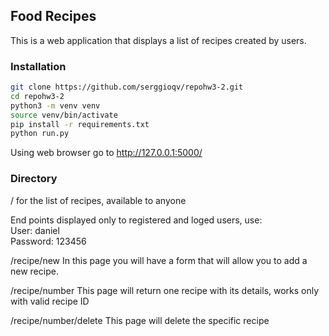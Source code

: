 ## Food Recipes

This is a web application that displays a list of recipes created by users.

### Installation

```bash
git clone https://github.com/serggioqv/repohw3-2.git
cd repohw3-2
python3 -m venv venv
source venv/bin/activate
pip install -r requirements.txt
python run.py

```
Using web browser go to http://127.0.0.1:5000/

### Directory

/ 
for the list of recipes, available to anyone

End points displayed only to registered and loged users, use:  
User: daniel  
Password: 123456
	
/recipe/new
In this page you will have a form that will allow you to add a new recipe.

/recipe/number
This page will return one recipe with its details, works only with valid recipe ID 

/recipe/number/delete
This page will delete the specific recipe
